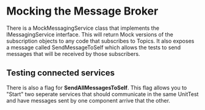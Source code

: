 ﻿# Mocking the Message Broker


There is a MockMessagingService class that implements the IMessagingService interface. This will return Mock versions of the subscription objects to any code that subscribes to Topics. It also exposes a message called SendMessageToSelf which allows the tests to send messages that will be received by those subscribers.


## Testing connected services
There is also a flag for **SendAllMessagesToSelf**. This flag allows you to "Start" two seperate services that should communicate in the same UnitTest and have messages sent by one component arrive that the other.




